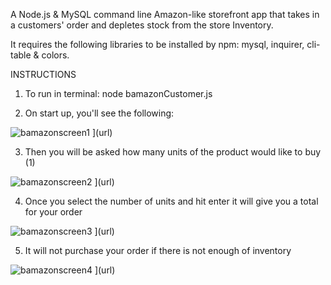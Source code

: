 A Node.js & MySQL command line Amazon-like storefront app that takes in a customers' order and depletes stock from the store Inventory.

It requires the following libraries to be installed by npm: mysql, inquirer, cli-table & colors.

INSTRUCTIONS

1. To run in terminal: node bamazonCustomer.js

2. On start up, you'll see the following:

![bamazonscreen1](bAmazonCustomer/images/bamazonscreen1.png)
](url)


3. Then you will be asked how many units of the product would like to buy (1)

![bamazonscreen2](bAmazonCustomer/images/bamazonscreen2.png)
](url)


4. Once you select the number of units and hit enter it will give you a total for your order

![bamazonscreen3](bAmazonCustomer/images/bamazonscreen3.png)
](url)


5. It will not purchase your order if there is not enough of inventory

![bamazonscreen4](bAmazonCustomer/images/bamazonscreen4.png)
](url)
